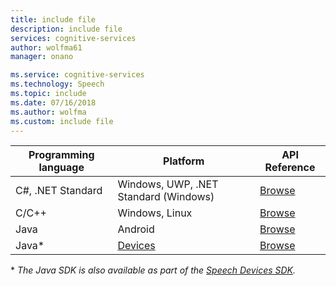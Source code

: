 ```yaml
---
title: include file
description: include file
services: cognitive-services
author: wolfma61
manager: onano

ms.service: cognitive-services
ms.technology: Speech
ms.topic: include
ms.date: 07/16/2018
ms.author: wolfma
ms.custom: include file
---
```


| Programming language | Platform                              | API Reference
| -                    | -                                     | -
| C#, .NET Standard    | Windows, UWP, .NET Standard (Windows) | [Browse](https://aka.ms/csspeech/csharpref)
| C/C++                | Windows, Linux                        | [Browse](https://aka.ms/csspeech/cppref)
| Java                 | Android                               | [Browse](https://aka.ms/csspeech/javaref)
| Java\*               | [Devices](../speech-devices-sdk.md)   | [Browse](https://aka.ms/csspeech/javaref)

\* *The Java SDK is also available as part of the [Speech Devices SDK](../speech-devices-sdk.md).*

